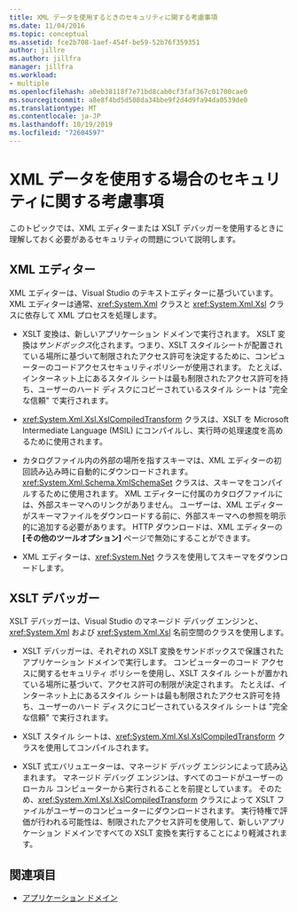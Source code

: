 ```yaml
---
title: XML データを使用するときのセキュリティに関する考慮事項
ms.date: 11/04/2016
ms.topic: conceptual
ms.assetid: fce2b708-1aef-454f-be59-52b76f359351
author: jillre
ms.author: jillfra
manager: jillfra
ms.workload:
- multiple
ms.openlocfilehash: a0eb38118f7e71bd8cab0cf3faf367c01700cae0
ms.sourcegitcommit: a8e8f4bd5d508da34bbe9f2d4d9fa94da0539de0
ms.translationtype: MT
ms.contentlocale: ja-JP
ms.lasthandoff: 10/19/2019
ms.locfileid: "72604597"
---
```

# <a name="security-considerations-when-working-with-xml-data"></a>XML データを使用する場合のセキュリティに関する考慮事項

このトピックでは、XML エディターまたは XSLT デバッガーを使用するときに理解しておく必要があるセキュリティの問題について説明します。

## <a name="xml-editor"></a>XML エディター

XML エディターは、Visual Studio のテキストエディターに基づいています。 XML エディターは通常、<xref:System.Xml> クラスと <xref:System.Xml.Xsl> クラスに依存して XML プロセスを処理します。

- XSLT 変換は、新しいアプリケーション ドメインで実行されます。 XSLT 変換は*サンドボックス*化されます。つまり、XSLT スタイルシートが配置されている場所に基づいて制限されたアクセス許可を決定するために、コンピューターのコードアクセスセキュリティポリシーが使用されます。 たとえば、インターネット上にあるスタイル シートは最も制限されたアクセス許可を持ち、ユーザーのハード ディスクにコピーされているスタイル シートは "完全な信頼" で実行されます。

- <xref:System.Xml.Xsl.XslCompiledTransform> クラスは、XSLT を Microsoft Intermediate Language (MSIL) にコンパイルし、実行時の処理速度を高めるために使用されます。

- カタログファイル内の外部の場所を指すスキーマは、XML エディターの初回読み込み時に自動的にダウンロードされます。 <xref:System.Xml.Schema.XmlSchemaSet> クラスは、スキーマをコンパイルするために使用されます。 XML エディターに付属のカタログファイルには、外部スキーマへのリンクがありません。 ユーザーは、XML エディターがスキーマファイルをダウンロードする前に、外部スキーマへの参照を明示的に追加する必要があります。 HTTP ダウンロードは、XML エディターの **[その他のツールオプション]** ページで無効にすることができます。

- XML エディターは、<xref:System.Net> クラスを使用してスキーマをダウンロードします。

## <a name="xslt-debugger"></a>XSLT デバッガー

XSLT デバッガーは、Visual Studio のマネージド デバッグ エンジンと、<xref:System.Xml> および <xref:System.Xml.Xsl> 名前空間のクラスを使用します。

- XSLT デバッガーは、それぞれの XSLT 変換をサンドボックスで保護されたアプリケーション ドメインで実行します。 コンピューターのコード アクセスに関するセキュリティ ポリシーを使用し、XSLT スタイル シートが置かれている場所に基づいて、アクセス許可の制限が決定されます。 たとえば、インターネット上にあるスタイル シートは最も制限されたアクセス許可を持ち、ユーザーのハード ディスクにコピーされているスタイル シートは "完全な信頼" で実行されます。

- XSLT スタイル シートは、<xref:System.Xml.Xsl.XslCompiledTransform> クラスを使用してコンパイルされます。

- XSLT 式エバリュエーターは、マネージド デバッグ エンジンによって読み込まれます。 マネージド デバッグ エンジンは、すべてのコードがユーザーのローカル コンピューターから実行されることを前提としています。 そのため、<xref:System.Xml.Xsl.XslCompiledTransform> クラスによって XSLT ファイルがユーザーのコンピューターにダウンロードされます。 実行特権で評価が行われる可能性は、制限されたアクセス許可を使用して、新しいアプリケーション ドメインですべての XSLT 変換を実行することにより軽減されます。

## <a name="see-also"></a>関連項目

- [アプリケーション ドメイン](/dotnet/framework/app-domains/application-domains)